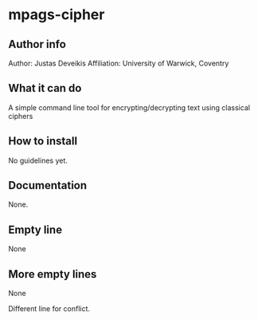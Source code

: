 # mpags-cipher

## Author info
Author: Justas Deveikis
Affiliation: University of Warwick, Coventry

## What it can do
A simple command line tool for encrypting/decrypting text using classical ciphers

## How to install
No guidelines yet.

## Documentation
None.

## Empty line
None

## More empty lines
None

Different line for conflict.